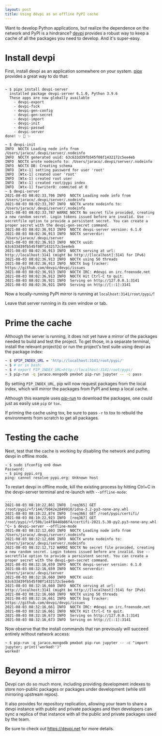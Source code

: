 ```yaml
---
layout: post
title: Using devpi as an offline PyPI cache
---
```


Want to develop Python applications, but realize the dependence on the network and PyPI is a hindrance? [devpi](https://devpi.net) provides a robust way to keep a cache of all the packages you need to develop. And it's super-easy.

# Install devpi

First, install devpi as an application somewhere on your system. [pipx](https://pypa.github.io/pipx/) provides a great way to do that:

```

~ $ pipx install devpi-server
  installed package devpi-server 6.1.0, Python 3.9.6
  These apps are now globally available
    - devpi-export
    - devpi-fsck
    - devpi-gen-config
    - devpi-gen-secret
    - devpi-import
    - devpi-init
    - devpi-passwd
    - devpi-server
done! ✨ 🌟 ✨

~ $ devpi-init
INFO  NOCTX Loading node info from /Users/jaraco/.devpi/server/.nodeinfo
INFO  NOCTX generated uuid: 63c633d39fb545f08f1432172c5ee4eb
INFO  NOCTX wrote nodeinfo to: /Users/jaraco/.devpi/server/.nodeinfo
INFO  NOCTX DB: Creating schema
INFO  [Wtx-1] setting password for user 'root'
INFO  [Wtx-1] created user 'root'
INFO  [Wtx-1] created root user
INFO  [Wtx-1] created root/pypi index
INFO  [Wtx-1] fswriter0: commited at 0
~ $ devpi-server
2021-08-03 08:02:33,706 INFO  NOCTX Loading node info from /Users/jaraco/.devpi/server/.nodeinfo
2021-08-03 08:02:33,707 INFO  NOCTX wrote nodeinfo to: /Users/jaraco/.devpi/server/.nodeinfo
2021-08-03 08:02:33,787 WARNI NOCTX No secret file provided, creating a new random secret. Login tokens issued before are invalid. Use --secretfile option to provide a persistent secret. You can create a proper secret with the devpi-gen-secret command.
2021-08-03 08:02:36,913 INFO  NOCTX devpi-server version: 6.1.0
2021-08-03 08:02:36,913 INFO  NOCTX serverdir: /Users/jaraco/.devpi/server
2021-08-03 08:02:36,913 INFO  NOCTX uuid: 63c633d39fb545f08f1432172c5ee4eb
2021-08-03 08:02:36,913 INFO  NOCTX serving at url: http://localhost:3141 (might be http://[localhost]:3141 for IPv6)
2021-08-03 08:02:36,913 INFO  NOCTX using 50 threads
2021-08-03 08:02:36,913 INFO  NOCTX bug tracker: https://github.com/devpi/devpi/issues
2021-08-03 08:02:36,913 INFO  NOCTX IRC: #devpi on irc.freenode.net
2021-08-03 08:02:36,913 INFO  NOCTX Hit Ctrl-C to quit.
2021-08-03 08:02:36,921 INFO  Serving on http://127.0.0.1:3141
2021-08-03 08:02:36,921 INFO  Serving on http://[::1]:3141
```

Now a locally-running PyPI mirror is running at `localhost:3141/root/pypi/`!

Leave that server running in its own window or tab.

# Prime the cache

Although the server is running, it does not yet have a mirror of the packages needed to build and test the project. To get those, in a separate terminal, install the relevant project(s) or run the project's test suite using devpi as the package index:

```sh
~ $ $PIP_INDEX_URL = 'http://localhost:3141/root/pypi/'
~ $ # or in bash:
~ $ # export PIP_INDEX_URL=http://localhost:3141/root/pypi/
~ $ pip-run -q jaraco.mongodb pmxbot pip-run jupyter -- -c pass
```

By setting `PIP_INDEX_URL`, pip will now request packages from the local index, which will mirror the packages from PyPI and keep a local cache.

Although this example uses [pip-run](https://pypi.org/project/pip-run) to download the packages, one could just as easily use `pip` or `tox`.

If priming the cache using tox, be sure to pass `-r` to tox to rebuild the environments from scratch to get all packages.


# Testing the cache

Next, test that the cache is working by disabling the network and putting devpi in offline mode.

```
~ $ sudo ifconfig en0 down
Password:
~ $ ping pypi.org
ping: cannot resolve pypi.org: Unknown host
```

To restart devpi in offline mode, kill the existing process by hitting Ctrl+C in the devpi-server terminal and re-launch with `--offline-mode`:

```
...
2021-08-03 08:10:22,861 INFO  [req365] GET /root/pypi/+f/144/75042e2849910/idna-3.2-py3-none-any.whl
2021-08-03 08:10:22,874 INFO  [req366] GET /root/pypi/certifi/
2021-08-03 08:10:22,923 INFO  [req367] GET /root/pypi/+f/50b/1e4f8446b06f4/certifi-2021.5.30-py2.py3-none-any.whl
^C~ $ devpi-server --offline-mode
2021-08-03 08:32:12,603 INFO  NOCTX Loading node info from /Users/jaraco/.devpi/server/.nodeinfo
2021-08-03 08:32:12,606 INFO  NOCTX wrote nodeinfo to: /Users/jaraco/.devpi/server/.nodeinfo
2021-08-03 08:32:12,712 WARNI NOCTX No secret file provided, creating a new random secret. Login tokens issued before are invalid. Use --secretfile option to provide a persistent secret. You can create a proper secret with the devpi-gen-secret command.
2021-08-03 08:32:16,659 INFO  NOCTX devpi-server version: 6.1.0
2021-08-03 08:32:16,659 INFO  NOCTX serverdir: /Users/jaraco/.devpi/server
2021-08-03 08:32:16,660 INFO  NOCTX uuid: 63c633d39fb545f08f1432172c5ee4eb
2021-08-03 08:32:16,660 INFO  NOCTX serving at url: http://localhost:3141 (might be http://[localhost]:3141 for IPv6)
2021-08-03 08:32:16,660 INFO  NOCTX using 50 threads
2021-08-03 08:32:16,661 INFO  NOCTX bug tracker: https://github.com/devpi/devpi/issues
2021-08-03 08:32:16,661 INFO  NOCTX IRC: #devpi on irc.freenode.net
2021-08-03 08:32:16,661 INFO  NOCTX Hit Ctrl-C to quit.
2021-08-03 08:32:16,673 INFO  Serving on http://127.0.0.1:3141
2021-08-03 08:32:16,673 INFO  Serving on http://[::1]:3141
```

Now observe that the install commands that ran previously will succeed entirely without network access:

```
~ $ pip-run -q jaraco.mongodb pmxbot pip-run jupyter -- -c "import jupyter; print('worked!')"
worked!
```

# Beyond a mirror

Devpi can do so much more, including providing development indexes to store non-public packages or packages under development (while still mirroring upstream repos).

It also provides for repository replication, allowing your team to share a devpi instance with public and private packages and then developers can sync a replica of that instance with all the public and private packages used by the team.

Be sure to check out https://devpi.net for more details.
